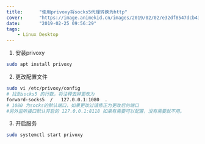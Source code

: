 ```yaml
---
title:      "使用privoxy将socks5代理转换为http"
cover:      "https://image.animekid.cn/images/2019/02/02/e32df8547dcb43b5a2df04d05121bc8e.md.jpg"
date:       "2019-02-25 09:56:29"
tags:
    - Linux Desktop
---
```


1. 安装privoxy  
```bash
sudo apt install privoxy
```

2. 更改配置文件  
```bash
sudo vi /etc/privoxy/config
# 找到socks5 的行数，将注释去掉更改为
forward-socks5  /   127.0.0.1:1080  .
# 1080 为socks的默认端口，如果更改过请修正为更改后的端口
#另外监听接口默认开启的 127.0.0.1:8118 如果有需要可以配置，没有需要就不用。  
```

3. 开启服务  
```bash
sudo systemctl start privoxy
```